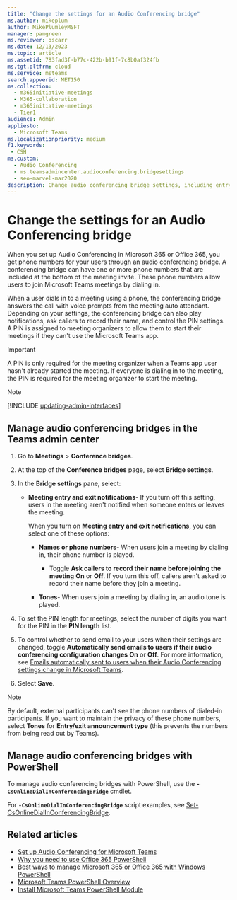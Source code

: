 ```yaml
---
title: "Change the settings for an Audio Conferencing bridge"
ms.author: mikeplum
author: MikePlumleyMSFT
manager: pamgreen
ms.reviewer: oscarr
ms.date: 12/13/2023
ms.topic: article
ms.assetid: 783fad3f-b77c-422b-b91f-7c8b0af324fb
ms.tgt.pltfrm: cloud
ms.service: msteams
search.appverid: MET150
ms.collection: 
  - m365initiative-meetings
  - M365-collaboration
  - m365initiative-meetings
  - Tier1
audience: Admin
appliesto: 
  - Microsoft Teams
ms.localizationpriority: medium
f1.keywords:
 - CSH
ms.custom: 
  - Audio Conferencing
  - ms.teamsadmincenter.audioconferencing.bridgesettings
  - seo-marvel-mar2020
description: Change audio conferencing bridge settings, including entry and exit notifications, play names or phone numbers, tones, and prompt callers to record their name.
---
```


# Change the settings for an Audio Conferencing bridge

When you set up Audio Conferencing in Microsoft 365 or Office 365, you get phone numbers for your users through an audio conferencing bridge. A conferencing bridge can have one or more phone numbers that are included at the bottom of the meeting invite. These phone numbers allow users to join Microsoft Teams meetings by dialing in.

When a user dials in to a meeting using a phone, the conferencing bridge answers the call with voice prompts from the meeting auto attendant. Depending on your settings, the conferencing bridge can also play notifications, ask callers to record their name, and control the PIN settings. A PIN is assigned to meeting organizers to allow them to start their meetings if they can't use the Microsoft Teams app.

  > [!IMPORTANT]
  > A PIN is only required for the meeting organizer when a Teams app user hasn't already started the meeting. If everyone is dialing in to the meeting, the PIN is required for the meeting organizer to start the meeting.

> [!NOTE]
> [!INCLUDE [updating-admin-interfaces](includes/updating-admin-interfaces.md)]

## Manage audio conferencing bridges in the Teams admin center

1. Go to **Meetings** > **Conference bridges**.

2. At the top of the **Conference bridges** page, select **Bridge settings**.

3. In the **Bridge settings** pane, select:
   - **Meeting entry and exit notifications**- If you turn off this setting, users in the meeting aren't notified when someone enters or leaves the meeting.

     When you turn on **Meeting entry and exit notifications**, you can select one of these options:

     - **Names or phone numbers**- When users join a meeting by dialing in, their phone number is played.
       - Toggle **Ask callers to record their name before joining the meeting** **On** or **Off**. If you turn this off, callers aren't asked to record their name before they join a meeting.

     - **Tones**- When users join a meeting by dialing in, an audio tone is played.

4. To set the PIN length for meetings, select the number of digits you want for the PIN in the **PIN length** list.

5. To control whether to send email to your users when their settings are changed, toggle **Automatically send emails to users if their audio conferencing configuration changes** **On** or **Off**.
    For more information, see [Emails automatically sent to users when their Audio Conferencing settings change in Microsoft Teams](emails-sent-to-users-when-their-settings-change-in-teams.md).

6. Select **Save**.

 > [!NOTE]
   > By default, external participants can't see the phone numbers of dialed-in participants. If you want to maintain the privacy of these phone numbers, select **Tones** for **Entry/exit announcement type** (this prevents the numbers from being read out by Teams).

## Manage audio conferencing bridges with PowerShell

To manage audio conferencing bridges with PowerShell, use the **`-CsOnlineDialInConferencingBridge`** cmdlet.

For **`-CsOnlineDialInConferencingBridge`** script examples, see [Set-CsOnlineDialInConferencingBridge](/powershell/module/skype/Set-CsOnlineDialInConferencingBridge).

## Related articles

- [Set up Audio Conferencing for Microsoft Teams](set-up-audio-conferencing-in-teams.md)
- [Why you need to use Office 365 PowerShell](/microsoft-365/enterprise/why-you-need-to-use-microsoft-365-powershell)
- [Best ways to manage Microsoft 365 or Office 365 with Windows PowerShell](/previous-versions//dn568025(v=technet.10))
- [Microsoft Teams PowerShell Overview](teams-powershell-overview.md)
- [Install Microsoft Teams PowerShell Module](teams-powershell-install.md)